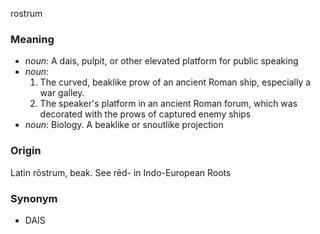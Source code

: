 rostrum
### Meaning
+ _noun_: A dais, pulpit, or other elevated platform for public speaking
+ _noun_:
   1. The curved, beaklike prow of an ancient Roman ship, especially a war galley.
   2. The speaker's platform in an ancient Roman forum, which was decorated with the prows of captured enemy ships
+ _noun_: Biology. A beaklike or snoutlike projection

### Origin

Latin rōstrum, beak. See rēd- in Indo-European Roots

### Synonym

+ DAIS


